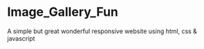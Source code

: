 # Image_Gallery_Fun
A simple but great wonderful responsive website using html, css &amp; javascript
